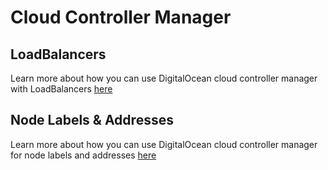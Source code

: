 # Cloud Controller Manager

## LoadBalancers

Learn more about how you can use DigitalOcean cloud controller manager with LoadBalancers [here](controllers/services/examples)

## Node Labels & Addresses

Learn more about how you can use DigitalOcean cloud controller manager for node labels and addresses [here](controllers/node/examples)
